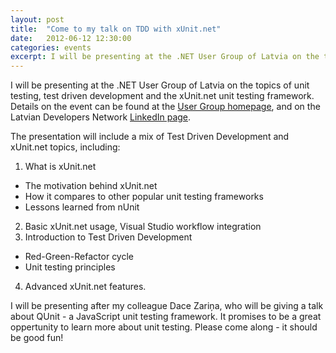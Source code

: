 ```yaml
---
layout: post
title:  "Come to my talk on TDD with xUnit.net"
date:   2012-06-12 12:30:00
categories: events
excerpt: I will be presenting at the .NET User Group of Latvia on the topics of unit testing, test driven development and the xUnit.net unit testing framework. 
---
```

I will be presenting at the .NET User Group of Latvia on the topics of unit testing, test driven development and the xUnit.net unit testing framework. Details on the event can be found at the [User Group homepage][1], and on the Latvian Developers Network [LinkedIn page][2].

The presentation will include a mix of Test Driven Development and xUnit.net topics, including:

1. What is xUnit.net
* The motivation behind xUnit.net
* How it compares to other popular unit testing frameworks
* Lessons learned from nUnit
2. Basic xUnit.net usage, Visual Studio workflow integration
3. Introduction to Test Driven Development
* Red-Green-Refactor cycle
* Unit testing principles
4. Advanced xUnit.net features.  


I will be presenting after my colleague Dace Zariņa, who will be giving a talk about QUnit - a JavaScript unit testing framework. It promises to be a great oppertunity to learn more about unit testing. Please come along - it should be good fun!

  [1]: http://www.dotnet.lv
  [2]: http://www.linkedin.com/groups/Dotnetlv-lietot%C4%81jgrupas-pas%C4%81kums-13-j%C5%ABnij%C4%81-4444189.S.121440730